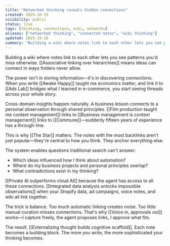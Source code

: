 ```yaml
---
title: "Networked thinking reveals hidden connections"
created: 2025-10-15
visibility: public
status: live
tags: [thinking, connections, wiki, networks]
aliases: ["networked thinking", "connected notes", "wiki thinking"]
updated: 2025-10-16
summary: "Building a wiki where notes link to each other lets you see patterns you'd miss otherwise. Cross-domain insights emerge when ideas can connect freely."
---
```


Building a wiki where notes link to each other lets you see patterns you'd miss otherwise. [[Associative linking over hierarchies]] means ideas can connect in ways folders never allow.

The power isn't in storing information—it's in discovering connections. When you write [[Awake Happy]] taught me economics matter, and link it to [[Ads Lab]] bridges what I learned in e-commerce, you start seeing threads across your whole story.

Cross-domain insights happen naturally. A business lesson connects to a personal observation through shared principles. [[Film production taught me context management]] links to [[Business management is context management]] links to [[Commune]]—suddenly fifteen years of experience has a through-line.

This is why [[The Star]] matters. The notes with the most backlinks aren't just popular—they're central to how you think. They anchor everything else.

The system enables questions traditional search can't answer:
- Which ideas influenced how I think about automation?
- Where do my business projects and personal principles overlap?
- What contradictions exist in my thinking?

[[Private AI outperforms cloud AI]] because the agent has access to all these connections. [[Integrated data analysis unlocks impossible observations]] when your Shopify data, ad campaigns, voice notes, and wiki all link together.

The trick is balance. Too much automatic linking creates noise. Too little manual curation misses connections. That's why [[Voice in, approvals out]] works—I capture freely, the agent proposes links, I approve what fits.

The result: [[Externalizing thought builds cognitive scaffold]]. Each note becomes a building block. The more you write, the more sophisticated your thinking becomes.
